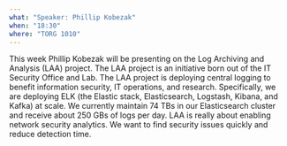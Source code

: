 ```yaml
---
what: "Speaker: Phillip Kobezak"
when: "18:30"
where: "TORG 1010"
---
```


This week Phillip Kobezak will be presenting on the Log Archiving and Analysis (LAA) project.  The LAA project is an initiative born out of the IT Security Office and Lab.  The LAA project is deploying central logging to benefit information security, IT operations, and research.  Specifically, we are deploying ELK (the Elastic stack, Elasticsearch, Logstash, Kibana, and Kafka) at scale.  We currently maintain 74 TBs in our Elasticsearch cluster and receive about 250 GBs of logs per day.  LAA is really about enabling network security analytics.  We want to find security issues quickly and reduce detection time.  
